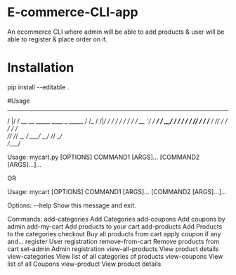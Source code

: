 # E-commerce-CLI-app
An ecommerce CLI where admin will be able to add products &amp; user will be able to  register & place order on it.



# Installation

pip install --editable .

#Usage

   __  ___                                     __ 
   /  |/  /  __  __   _____   ____ _   _____   / /_
  / /|_/ /  / / / /  / ___/  / __ `/  / ___/  / __/
 / /  / /  / /_/ /  / /__   / /_/ /  / /     / /_  
/_/  /_/   \__, /   \___/   \__,_/  /_/      \__/  
          /____/                                 


Usage: mycart.py [OPTIONS] COMMAND1 [ARGS]... [COMMAND2 [ARGS]...]...

OR

Usage: mycart [OPTIONS] COMMAND1 [ARGS]... [COMMAND2 [ARGS]...]...

Options:
  --help  Show this message and exit.

Commands:
  add-categories     Add Categories
  add-coupons        Add coupons by admin
  add-my-cart        Add products to your cart
  add-products       Add Products to the categories
  checkout           Buy all products from cart apply coupon if any and...
  register           User registration
  remove-from-cart   Remove products from cart
  set-admin          Admin registration
  view-all-products  View product details
  view-categories    View list of all categories of products
  view-coupons       View list of all Coupons
  view-product       View product details
